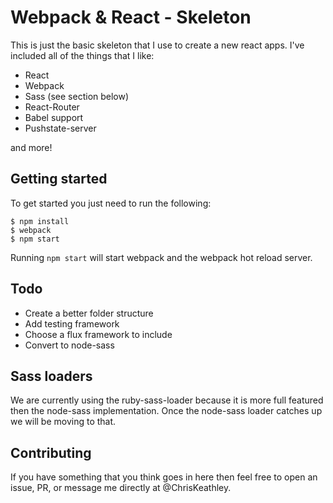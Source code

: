 # Webpack & React - Skeleton

This is just the basic skeleton that I use to create a new react apps.  I've included all of the things that I like:

* React
* Webpack
* Sass (see section below)
* React-Router
* Babel support
* Pushstate-server

and more!

## Getting started

To get started you just need to run the following:

    $ npm install
    $ webpack
    $ npm start

Running `npm start` will start webpack and the webpack hot reload server.

## Todo

* Create a better folder structure
* Add testing framework
* Choose a flux framework to include
* Convert to node-sass

## Sass loaders

We are currently using the ruby-sass-loader because it is more full featured
then the node-sass implementation.  Once the node-sass loader catches up we will
be moving to that.

## Contributing

If you have something that you think goes in here then feel free to open an issue, PR, or message me directly at @ChrisKeathley.
